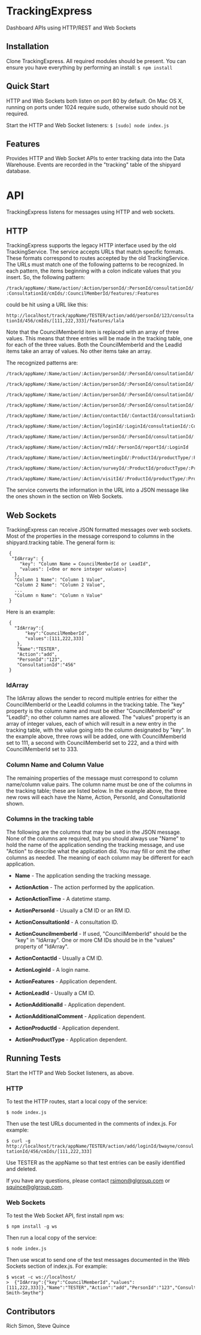 # TrackingExpress
Dashboard APIs using HTTP/REST and Web Sockets

## Installation

Clone TrackingExpress. All required modules should be present.
You can ensure you have everything by performing an install:
`$ npm install`

## Quick Start

HTTP and Web Sockets both listen on port 80 by default. On Mac OS X,
running on ports under 1024 require sudo, otherwise sudo should not be
required.

Start the HTTP and Web Socket listeners:
`$ [sudo] node index.js`
    
## Features

Provides HTTP and Web Socket APIs to enter tracking data into the Data Warehouse.
Events are recorded in the "tracking" table of the shipyard database.

# API
TrackingExpress listens for messages using HTTP and web sockets.

## HTTP
TrackingExpress supports the legacy HTTP interface used by the old TrackingService.
The service accepts URLs that match specific formats. These formats correspond to routes 
accepted by the old TrackingService. The URLs must match one of the following patterns 
to be recognized. In each pattern, the items beginning with a colon indicate values 
that you insert. So, the following pattern:

`/track/appName/:Name/action/:Action/personId/:PersonId/consultationId/:ConsultationId/cmIds/:CouncilMemberId/features/:Features`

could be hit using a URL like this:

`http://localhost/track/appName/TESTER/action/add/personId/123/consultationId/456/cmIds/[111,222,333]/features/lala`

Note that the CouncilMemberId item is replaced with an array of three values. This means that three entries will be made
in the tracking table, one for each of the three values. Both the CouncilMemberId and the LeadId items take an array of values.
No other items take an array.

The recognized patterns are:
```
/track/appName/:Name/action/:Action/personId/:PersonId/consultationId/:ConsultationId/cmIds/:CouncilMemberId/features/:Features

/track/appName/:Name/action/:Action/personId/:PersonId/consultationId/:ConsultationId/cmIds/:CouncilMemberId

/track/appName/:Name/action/:Action/personId/:PersonId/consultationId/:ConsultationId/originalcmId/:AdditionalId/cmIds/:CouncilMemberId

/track/appName/:Name/action/:Action/personId/:PersonId/consultationId/:ConsultationId/originalcmId/:AdditionalId/personName/:AdditionalComment/cmIds/:CouncilMemberId

/track/appName/:Name/action/:Action/contactId/:ContactId/consultationId/:ConsultationId/cmIds/:CouncilMemberId

/track/appName/:Name/action/:Action/loginId/:LoginId/consultationId/:ConsultationId/cmIds/:CouncilMemberId

/track/appName/:Name/action/:Action/personId/:PersonId/consultationId/:ConsultationId/leadIds/:LeadId

/track/appName/:Name/action/:Action/rmId/:PersonId/reportId/:LoginId

/track/appName/:Name/action/:Action/meetingId/:ProductId/productType/:ProductType/cmIds/:CouncilMemberId

/track/appName/:Name/action/:Action/surveyId/:ProductId/productType/:ProductType/cmIds/:CouncilMemberId

/track/appName/:Name/action/:Action/visitId/:ProductId/productType/:ProductType/cmIds/:CouncilMemberId
```

The service converts the information in the URL into a JSON message like the ones shown in the section on Web Sockets.

## Web Sockets
TrackingExpress can receive JSON formatted messages over web sockets. Most of the properties 
in the message correspond to columns in the shipyard.tracking table. The general form is:

``` 
 {
  "IdArray": {
     "key": "Column Name = CouncilMemberId or LeadId",
     "values": [<One or more integer values>]
   },
   "Column 1 Name": "Column 1 Value",
   "Column 2 Name": "Column 2 Value",
   ...
   "Column n Name": "Column n Value"
 } 
```

Here is an example:
```
 {
   "IdArray":{
       "key":"CouncilMemberId",
	   "values":[111,222,333]
	},
	"Name":"TESTER",
	"Action":"add",
	"PersonId":"123",
	"ConsultationId":"456"
 } 
```
 
### IdArray
The IdArray allows the sender to record multiple entries for either the CouncilMemberId or the LeadId columns
in the tracking table. The "key" property is the column name and must be either "CouncilMemberId" or "LeadId"; no other column names are allowed.
The "values" property is an array of integer values, each of which will result in a new entry in the tracking  table, with the value going
into the column designated by "key". In the example above, three rows will be added, one with CouncilMemberId set to 111, a second with
CouncilMemberId set to 222, and a third with CouncilMemberId set to 333. 

### Column Name and Column Value
The remaining properties of the message must correspond to column name/column value pairs. The column name must be
one of the columns in the tracking table; these are listed below. In the example above, the three new rows will each have 
the Name, Action, PersonId, and ConsultationId shown.

### Columns in the tracking table
The following are the columns that may be used in the JSON message. None of the columns are required, but you should always use "Name" to hold the
name of the application sending the tracking message, and use "Action" to describe what the application did. You may fill or omit the other
columns as needed. The meaning of each column may be different for each application.

* **Name** - The application sending the tracking message.

* **ActionAction** - The action performed by the application.

* **ActionActionTime** - A datetime stamp.

* **ActionPersonId** - Usually a CM ID or an RM ID.

* **ActionConsultationId** - A consultation ID.

* **ActionCouncilmemberId** - If used, "CouncilMemberId" should be the "key" in "IdArray". One or more CM IDs should be in the "values" property of "IdArray".

* **ActionContactId** - Usually a CM ID.

* **ActionLoginId** - A login name.

* **ActionFeatures** - Application dependent.

* **ActionLeadId** - Usually a CM ID.

* **ActionAdditionalId** - Application dependent.

* **ActionAdditionalComment** - Application dependent.

* **ActionProductId** - Application dependent.

* **ActionProductType** - Application dependent.


## Running Tests

Start the HTTP and Web Socket listeners, as above.

### HTTP
To test the HTTP routes, start a local copy of the service:

`$ node index.js`

Then use the test URLs documented in the comments of index.js. For example:

`$ curl -g http://localhost/track/appName/TESTER/action/add/loginId/bwayne/consultationId/456/cmIds/[111,222,333]`

Use TESTER as the appName so that test entries can be easily identified and deleted.

If you have any questions, please contact rsimon@glgroup.com or squince@glgroup.com.

### Web Sockets
To test the Web Socket API, first install npm ws:

`$ npm install -g ws`
	
Then run a local copy of the service:

`$ node index.js`

Then use wscat to send one of the test messages documented in the Web Sockets section of index.js. For example:
	
```
$ wscat -c ws://localhost/
>  {"IdArray":{"key":"CouncilMemberId","values":[111,222,333]},"Name":"TESTER","Action":"add","PersonId":"123","ConsultationId":"456","AdditionalId":"777","AdditionalComment":"Fred Smith-Smythe"}
```


## Contributors
Rich Simon, Steve Quince


 
